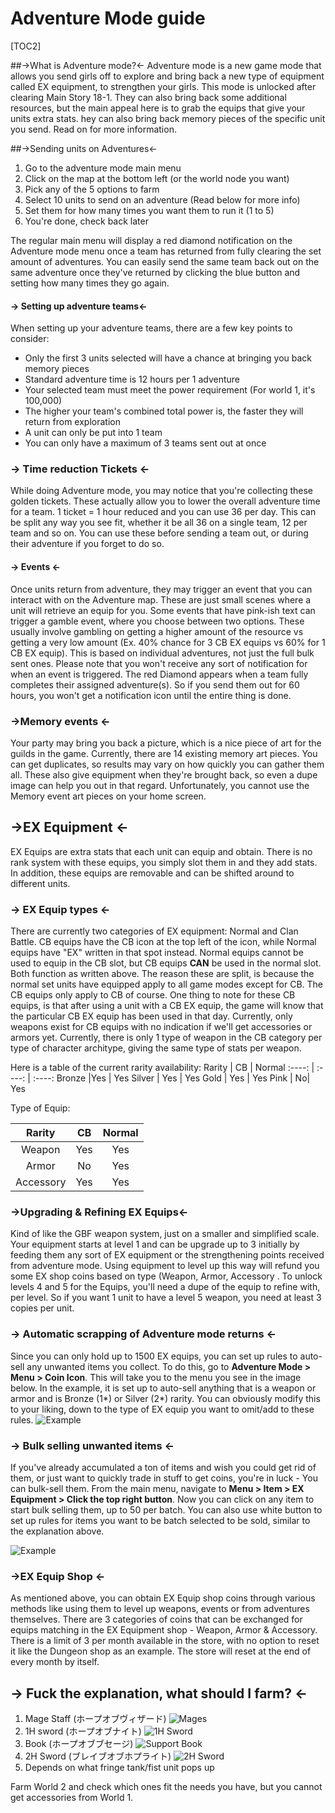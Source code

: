# Adventure Mode guide

[TOC2]


##->What is Adventure mode?<-
Adventure mode is a new game mode that allows you send girls off to explore and bring back a new type of equipment called EX equipment, to strengthen your girls. This mode is unlocked after clearing Main Story 18-1.  They can also bring back some additional resources, but the main appeal here is to grab the equips that give your units extra stats. hey can also bring back memory pieces of the specific unit you send. Read on for more information. 

##->Sending units on Adventures<-

1. Go to the adventure mode main menu
2. Click on the map at the bottom left (or the world node you want)
3. Pick any of the 5 options to farm
4. Select 10 units to send on an adventure (Read below for more info)
5. Set them for how many times you want them to run it (1 to 5)
6. You're done, check back later

The regular main menu will display a red diamond notification on the Adventure mode menu once a team has returned from fully clearing the set amount of adventures. You can easily send the same team back out on the same adventure once they've returned by clicking the blue button and setting how many times they go again.

#### -> Setting up adventure teams<-
When setting up your adventure teams, there are a few key points to consider:
- Only the first 3 units selected will have a chance at bringing you back memory pieces
- Standard adventure time is 12 hours per 1 adventure
- Your selected team must meet the power requirement (For world 1, it's 100,000)
- The higher your team's combined total power is, the faster they will return from exploration
- A unit can only be put into 1 team
- You can only have a maximum of 3 teams sent out at once

### -> Time reduction Tickets <-
While doing Adventure mode, you may notice that you're collecting these golden tickets. These actually allow you to lower the overall adventure time for a team. 1 ticket = 1 hour reduced and you can use 36 per day. This can be split any way you see fit, whether it be all 36 on a single team, 12 per team and so on. You can use these before sending a team out, or during their adventure if you forget to do so.

#### -> Events <-
Once units return from adventure, they may trigger an event that you can interact with on the Adventure map. These are just small scenes where a unit will retrieve an equip for you. Some events that have pink-ish text can trigger a gamble event, where you choose between two options. These usually involve gambling on getting a higher amount of the resource vs getting a very low amount (Ex. 40% chance for 3 CB EX equips vs 60% for 1 CB EX equip). 
This is based on individual adventures, not just the full bulk sent ones. Please note that you won't receive any sort of notification for when an event is triggered. The red Diamond appears when a team fully completes their assigned adventure(s). So if you send them out for 60 hours, you won't get a notification icon until the entire thing is done.

### ->Memory events <-
Your party may bring you back a picture, which is a nice piece of art for the guilds in the game. Currently, there are 14 existing memory art pieces. You can get duplicates, so results may vary on how quickly you can gather them all. These also give equipment when they're brought back, so even a dupe image can help you out in that regard. Unfortunately, you cannot use the Memory event art pieces on your home screen.

## ->EX Equipment <-
EX Equips are extra stats that each unit can equip and obtain. There is no rank system with these equips, you simply slot them in and they add stats. In addition, these equips are removable and can be shifted around to different units. 

### -> EX Equip types <-
There are currently two categories of EX equipment: Normal and Clan Battle. CB equips have the CB icon at the top left of the icon, while Normal equips have "EX" written in that spot instead. Normal equips cannot be used to equip in the CB slot, but CB equips **CAN** be used in the normal slot.
Both function as written above. The reason these are split, is because the normal set units have equipped apply to all game modes except for CB. The CB equips only apply to CB of course. One thing to note for these CB equips, is that after using a unit with a CB EX equip, the game will know that the particular CB EX equip has been used in that day. Currently, only weapons exist for CB equips with no indication if we'll get accessories or armors yet. Currently, there is only 1 type of weapon in the CB category per type of character architype, giving the same type of stats per weapon.


Here is a table of the current rarity availability:
Rarity | CB | Normal 
:----: | :----: | :----: 
Bronze |Yes | Yes 
Silver | Yes | Yes 
Gold | Yes | Yes 
Pink | No| Yes 

Type of Equip:

Rarity | CB | Normal 
:----: | :----: | :----: 
Weapon |Yes | Yes 
Armor | No | Yes 
Accessory | Yes | Yes 


### ->Upgrading & Refining EX Equips<-
Kind of like the GBF weapon system, just on a smaller and simplified scale. Your equipment starts at level 1 and can be upgrade up to 3 initially by feeding them any sort of EX equipment or the strengthening points received from adventure mode. Using equipment to level up this way will refund you some EX shop coins based on type (Weapon, Armor, Accessory . To unlock levels 4 and 5 for the Equips, you'll need a dupe of the equip to refine with, per level. So if you want 1 unit to have a level 5 weapon, you need at least 3 copies per unit.

### -> Automatic scrapping of Adventure mode returns <-

Since you can only hold up to 1500 EX equips, you can set up rules to auto-sell any unwanted items you collect. To do this, go to **Adventure Mode > Menu > Coin Icon**. This will take you to the menu you see in the image below. In the example, it is set up to auto-sell anything that is a weapon or armor and is Bronze (1*) or Silver (2*) rarity. You can obviously modify this to your liking, down to the type of EX equip you want to omit/add to these rules.
![Example](https://cdn.discordapp.com/attachments/987137760873824297/1098148963531628594/Example.png)

### -> Bulk selling unwanted items <-

If you've already accumulated a ton of items and wish you could get rid of them, or just want to quickly trade in stuff to get coins, you're in luck - You can bulk-sell them. From the main menu, navigate to **Menu > Item > EX Equipment > Click the top right button**. Now you can click on any item to start bulk selling them, up to 50 per batch. You can also use white button to set up rules for items you want to be batch selected to be sold, similar to the explanation above. 

![Example](https://cdn.discordapp.com/attachments/987137760873824297/1098159105388060723/12512125123.png)


### ->EX Equip Shop <-
As mentioned above, you can obtain EX Equip shop coins through various methods like using them to level up weapons, events or from adventures themselves. There are 3 categories of coins that can be exchanged for equips matching in the EX Equipment shop - Weapon, Armor & Accessory. There is a limit of 3 per month available in the store, with no option to reset it like the Dungeon shop as an example. The store will reset at the end of every month by itself.

## -> Fuck the explanation, what should I farm? <-
1. Mage Staff (ホープオブヴィザード) ![Mages](https://cdn.discordapp.com/attachments/751162242258698323/1059228269943205958/image.png)
2. 1H sword (ホープオブナイト) ![1H Sword](https://cdn.discordapp.com/attachments/751162242258698323/1059228205141213284/image.png)
3. Book (ホープオブブセージ) ![Support Book](https://cdn.discordapp.com/attachments/751162242258698323/1059228308044255363/image.png)
4. 2H Sword (ブレイブオブホプライト) ![2H Sword](https://cdn.discordapp.com/attachments/751162242258698323/1059228345419702374/image.png)
5. Depends on what fringe tank/fist unit pops up

Farm World 2 and check which ones fit the needs you have, but you cannot get accessories from World 1.
